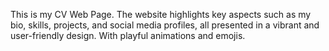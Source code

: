 This is my CV Web Page. The website highlights key aspects such as my bio, skills, projects, and social media profiles, all presented in a vibrant and user-friendly design. With playful animations and emojis.
